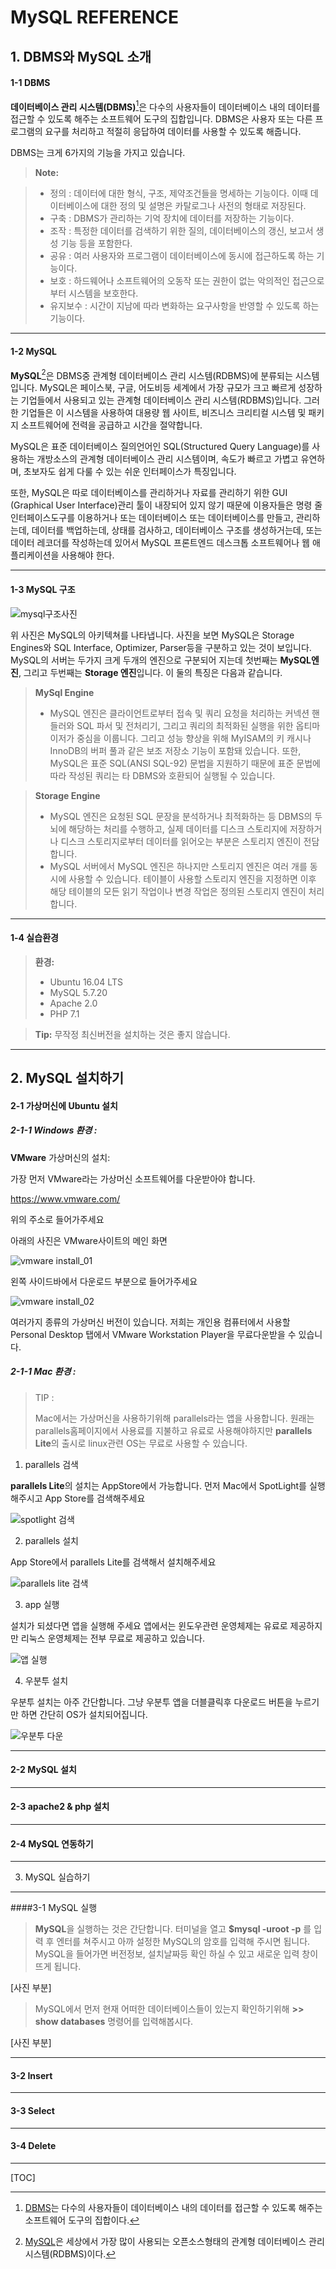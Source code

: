﻿MySQL REFERENCE
===================


**1. DBMS와 MySQL 소개**
-------------
#### 1-1 DBMS
**데이터베이스 관리 시스템(DBMS)**[^dbms]은 다수의 사용자들이 데이터베이스 내의 데이터를 접근할 수 있도록 해주는 소프트웨어 도구의 집합입니다. DBMS은 사용자 또는 다른 프로그램의 요구를 처리하고 적절히 응답하여 데이터를 사용할 수 있도록 해줍니다.

DBMS는 크게 6가지의 기능을 가지고 있습니다.
>**Note:**

> - 정의 : 데이터에 대한 형식, 구조, 제약조건들을 명세하는 기능이다. 이때 데이터베이스에 대한 정의 및 설명은 카탈로그나 사전의 형태로 저장된다.
> - 구축 : DBMS가 관리하는 기억 장치에 데이터를 저장하는 기능이다.
> - 조작 : 특정한 데이터를 검색하기 위한 질의, 데이터베이스의 갱신, 보고서 생성 기능 등을 포함한다.
> - 공유 : 여러 사용자와 프로그램이 데이터베이스에 동시에 접근하도록 하는 기능이다.
> - 보호 : 하드웨어나 소프트웨어의 오동작 또는 권한이 없는 악의적인 접근으로부터 시스템을 보호한다.
> - 유지보수 : 시간이 지남에 따라 변화하는 요구사항을 반영할 수 있도록 하는 기능이다.


----------


#### 1-2 MySQL
 **MySQL**[^mysql]은 DBMS중 관계형 데이터베이스 관리 시스템(RDBMS)에 분류되는 시스템입니다. MySQL은 페이스북, 구글, 어도비등 세계에서 가장 규모가 크고 빠르게 성장하는 기업들에서 사용되고 있는 관계형 데이터베이스 관리 시스템(RDBMS)입니다. 그러한 기업들은 이 시스템을 사용하여 대용량 웹 사이트, 비즈니스 크리티컬 시스템 및 패키지 소프트웨어에 전력을 공급하고 시간을 절약합니다.

MySQL은 표준 데이터베이스 질의언어인 SQL(Structured Query Language)를 사용하는 개방소스의 관계형 데이터베이스 관리 시스템이며, 속도가 빠르고 가볍고 유연하며, 초보자도 쉽게 다룰 수 있는 쉬운 인터페이스가 특징입니다.

또한, MySQL은 따로 데이터베이스를 관리하거나 자료를 관리하기 위한  GUI (Graphical User Interface)관리 툴이 내장되어 있지 않기 때문에 이용자들은 명령 줄 인터페이스도구를 이용하거나 또는 데이터베이스 또는 데이터베이스를 만들고, 관리하는데, 데이터를 백업하는데, 상태를 검사하고, 데이터베이스 구조를 생성하거는데, 또는 데이터 레코더를 작성하는데 있어서 MySQL 프론트엔드 데스크톱 소프트웨어나 웹 애플리케이션을 사용해야 한다.


----------


#### 1-3 MySQL 구조
![mysql구조사진](http://cfile28.uf.tistory.com/image/26219B435902D8852210A8)

위 사진은 MySQL의 아키텍쳐를 나타냅니다. 사진을 보면 MySQL은 Storage Engines와 SQL Interface, Optimizer, Parser등을 구분하고 있는 것이 보입니다. MySQL의 서버는 두가지 크게 두개의 엔진으로 구분되어 지는데 첫번째는 **MySQL엔진**, 그리고 두번째는 **Storage 엔진**입니다. 이 둘의 특징은 다음과 같습니다.


>**MySql Engine**
>
> - MySQL 엔진은 클라이언트로부터 접속 및 쿼리 요청을 처리하는 커넥션 핸들러와 SQL 파서 및 전처리기, 그리고 쿼리의 최적화된 실행을 위한 옵티마이저가 중심을 이룹니다. 그리고 성능 향상을 위해 MyISAM의 키 캐시나 InnoDB의 버퍼 풀과 같은 보조 저장소 기능이 포함돼 있습니다. 또한, MySQL은 표준 SQL(ANSI SQL-92) 문법을 지원하기 때문에 표준 문법에 따라 작성된 쿼리는 타 DBMS와 호환되어 실행될 수 있습니다.


>**Storage Engine**
>
> - MySQL 엔진은 요청된 SQL 문장을 분석하거나 최적화하는 등 DBMS의 두뇌에 해당하는 처리를 수행하고, 실제 데이터를 디스크 스토리지에 저장하거나 디스크 스토리지로부터 데이터를 읽어오는 부분은 스토리지 엔진이 전담합니다.
> - MySQL 서버에서 MySQL 엔진은 하나지만 스토리지 엔진은 여러 개를 동시에 사용할 수 있습니다. 테이블이 사용할 스토리지 엔진을 지정하면 이후 해당 테이블의 모든 읽기 작업이나 변경 작업은 정의된 스토리지 엔진이 처리합니다.	


----------


#### 1-4 실습환경

>**환경:**
>
> - Ubuntu 16.04 LTS
> - MySQL 5.7.20
> - Apache 2.0
> - PHP 7.1
	 

	
 > **Tip:** 무작정 최신버전을 설치하는 것은 좋지 않습니다. 
	 

----------


**2. MySQL 설치하기**
-------------


#### 2-1 가상머신에 Ubuntu 설치

##### **2-1-1 Windows 환경 :**

**VMware** 가상머신의 설치:

가장 먼저 VMware라는 가상머신 소프트웨어를 다운받아야 합니다.

 <https://www.vmware.com/>
 
 위의 주소로 들어가주세요

아래의 사진은 VMware사이트의 메인 화면

![vmware install_01](http://cfile26.uf.tistory.com/image/99AC13335A237B2521D607)

왼쪽 사이드바에서 다운로드 부분으로 들어가주세요


![vmware install_02](http://cfile28.uf.tistory.com/image/99378A335A237B270848E6)

여러가지 종류의 가상머신 버전이 있습니다. 저희는 개인용 컴퓨터에서 사용할 Personal Desktop 탭에서 VMware Workstation Player을 무료다운받을 수 있습니다.

##### **2-1-1 Mac 환경 :**


> TIP :
> 
> Mac에서는 가상머신을 사용하기위해 parallels라는 앱을 사용합니다. 원래는 parallels홈페이지에서 사용료를 지불하고 유료로 사용해야하지만 **parallels Lite**의 출시로 linux관련 OS는 무료로 사용할 수 있습니다.


1) parallels 검색

**parallels Lite**의 설치는 AppStore에서 가능합니다. 먼저 Mac에서 SpotLight를 실행해주시고 App Store를 검색해주세요

![spotlight 검색](http://cfile27.uf.tistory.com/image/992413335A2380551C0E59)

2) parallels 설치

App Store에서 parallels Lite를 검색해서 설치해주세요

![parallels lite 검색](http://cfile22.uf.tistory.com/image/9945B2335A23808E269378) 

3) app 실행 

설치가 되셨다면 앱을 실행해 주세요 앱에서는 윈도우관련 운영체제는 유료로 제공하지만 리눅스 운영체제는 전부 무료로 제공하고 있습니다.

![앱 실행](http://cfile8.uf.tistory.com/image/998A0B335A23813724B6B7)

4) 우분투 설치

우분투 설치는 아주 간단합니다. 그냥 우분투 앱을 더블클릭후 다운로드 버튼을 누르기만 하면 간단히 OS가 설치되어집니다.

![우분투 다운](http://cfile22.uf.tistory.com/image/99418A335A23821820145A)

----------
#### 2-2 MySQL 설치


----------
#### 2-3 apache2 & php 설치


----------
#### 2-4 MySQL 연동하기

----------
3. MySQL  실습하기
-------------
####3-1 MySQL 실행

>**MySQL**을 실행하는 것은 간단합니다. 터미널을 열고 **$mysql -uroot -p** 를 입력 후 엔터를 쳐주시고 아까 설정한 MySQL의 암호를 입력해 주시면 됩니다. MySQL을 들어가면 버전정보, 설치날짜등 확인 하실 수 있고 새로운 입력 창이 뜨게 됩니다.

[사진 부분]

	
>MySQL에서 먼저 현재 어떠한 데이터베이스들이 있는지 확인하기위해 **>> show databases** 명령어를 입력해봅시다.

[사진 부분]




----------
#### 3-2 Insert


----------
#### 3-3 Select


----------
#### 3-4 Delete

----------


[TOC]





[^dbms]: [DBMS](https://en.wikipedia.org/wiki/Database/)는 다수의 사용자들이 데이터베이스 내의 데이터를 접근할 수 있도록 해주는 소프트웨어 도구의 집합이다.

[^mysql]: [MySQL](https://www.mysql.com/why-mysql/)은 세상에서 가장 많이 사용되는 오픈소스형태의 관계형 데이터베이스 관리 시스템(RDBMS)이다.
